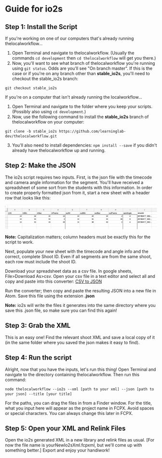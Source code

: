 # Guide for io2s

## Step 1: Install the Script
If you're working on one of our computers that's already running thelocalworkflow...
1. Open Terminal and navigate to thelocalworkflow. (Usually the commands `cd development` then `cd thelocalworkflow` will get you there.)
2. Now, you'll want to see what branch of thelocalworkflow you're running using `git status`. Odds are you'll see "On branch master". If this is the case or if you're on any branch other than **stable_io2s**, you'll need to checkout the stable_io2s branch:
  ```
  git checkout stable_io2s
  ```

If you're on a computer that isn't already running the localworkflow...  
1. Open Terminal and navigate to the folder where you keep your scripts. (Possibly also using `cd development`.)
2. Now, use the following command to install the **stable_io2s** branch of thelocalworkflow on your computer:
```
git clone -b stable_io2s https://github.com/learninglab-dev/thelocalworkflow.git
```
3. You'll also need to install dependencies: `npm install --save` if you didn't already have thelocalworkflow up and running.


## Step 2: Make the JSON
The io2s script requires two inputs. First, is the json file with the timecode and camera angle information for the segment. You'll have received a spreadsheet of some sort from the students with this information. In order to create properly formatted json from it, start a new sheet with a header row that looks like this:

![io2s Headers](https://github.com/learninglab-dev/thelocalworkflow/blob/stable_io2s/images/io2s_sheet.png)

**Note:** Capitalization matters; column headers must be exactly this for the script to work.

Next, populate your new sheet with the timecode and angle info and the correct, complete Shoot ID. Even if all segments are from the same shoot, each row must include the shoot ID.

Download your spreadsheet data as a csv file. In google sheets, File>Download As>csv. Open your csv file in a text editor and select all and copy and paste into this converter: [CSV to JSON](https://www.csvjson.com/csv2json)

Run the converter; then copy and paste the resulting JSON into a new file in Atom. Save this file using the extension **.json**

**Note:** io2s will write the files it generates into the same directory where you save this .json file, so make sure you can find this again!

## Step 3: Grab the XML
This is an easy one! Find the relevant shoot XML and save a local copy of it (in the same folder where you saved the json makes it easy to find).

## Step 4: Run the script
Alright, now that you have the inputs, let's run this thing! Open Terminal and navigate to the directory containing thelocalworkflow. Then run this command:
```
node thelocalworkflow --io2s --xml [path to your xml] --json [path to your json] --title [your title]
```
For the paths, you can drag the files in from a Finder window. For the title, what you input here will appear as the project name in FCPX. Avoid spaces or special characters. You can always change this later in FCPX.

## Step 5: Open your XML and Relink Files
Open the io2s generated XML in a new library and relink files as usual. [For now the file name is yourNewIo2sXml.fcpxml, but we'll come up with something better.] Export and enjoy your handiwork!
